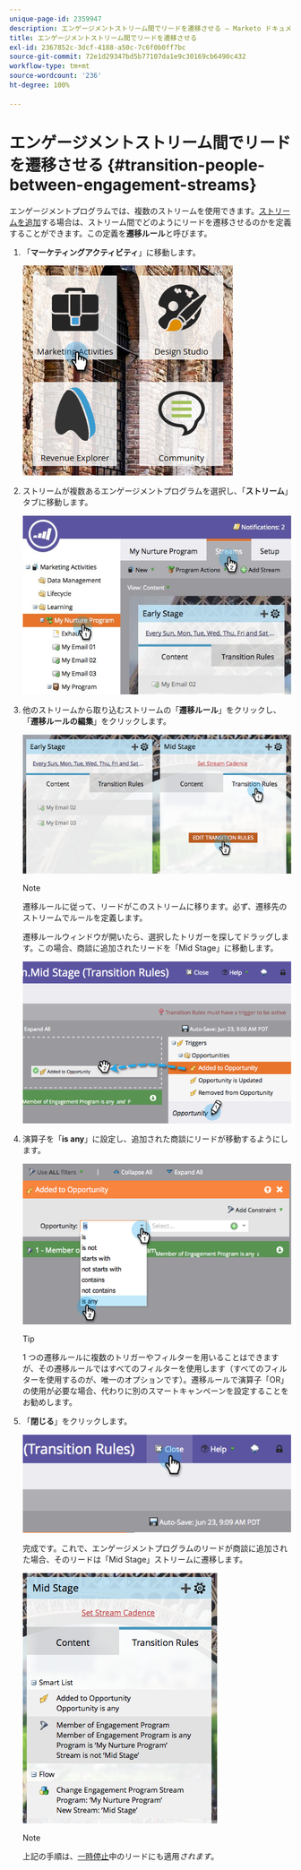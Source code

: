 ```yaml
---
unique-page-id: 2359947
description: エンゲージメントストリーム間でリードを遷移させる — Marketo ドキュメント — 製品ドキュメント
title: エンゲージメントストリーム間でリードを遷移させる
exl-id: 2367852c-3dcf-4188-a50c-7c6f0b0ff7bc
source-git-commit: 72e1d29347bd5b77107da1e9c30169cb6490c432
workflow-type: tm+mt
source-wordcount: '236'
ht-degree: 100%

---
```


# エンゲージメントストリーム間でリードを遷移させる {#transition-people-between-engagement-streams}

エンゲージメントプログラムでは、複数のストリームを使用できます。[ストリームを追加](/help/marketo/product-docs/email-marketing/drip-nurturing/creating-an-engagement-program/add-a-stream.md)する場合は、ストリーム間でどのようにリードを遷移させるのかを定義することができます。この定義を&#x200B;**遷移ルール**&#x200B;と呼びます。

1. 「**マーケティングアクティビティ**」に移動します。

   ![](assets/ma.png)

1. ストリームが複数あるエンゲージメントプログラムを選択し、「**ストリーム**」タブに移動します。

   ![](assets/multistream.jpg)

1. 他のストリームから取り込むストリームの「**遷移ルール**」をクリックし、「**遷移ルールの編集**」をクリックします。

   ![](assets/image2014-9-15-18-3a10-3a18.png)

   >[!NOTE]
   >
   >遷移ルールに従って、リードがこのストリームに移ります。必ず、遷移先のストリームでルールを定義します。

   遷移ルールウィンドウが開いたら、選択したトリガーを探してドラッグします。この場合、商談に追加されたリードを「Mid Stage」に移動します。

   ![](assets/image2014-9-15-18-3a10-3a46.png)

1. 演算子を「**is any**」に設定し、追加された商談にリードが移動するようにします。

   ![](assets/image2014-9-15-18-3a11-3a14.png)

   >[!TIP]
   >
   >1 つの遷移ルールに複数のトリガーやフィルターを用いることはできますが、その遷移ルールではすべてのフィルターを使用します（すべてのフィルターを使用するのが、唯一のオプションです）。遷移ルールで演算子「OR」の使用が必要な場合、代わりに別のスマートキャンペーンを設定することをお勧めします。

1. 「**閉じる**」をクリックします。

   ![](assets/image2014-9-15-18-3a11-3a23.png)

   完成です。これで、エンゲージメントプログラムのリードが商談に追加された場合、そのリードは「Mid Stage」ストリームに遷移します。

   ![](assets/image2014-9-15-18-3a11-3a29.png)

   >[!NOTE]
   >
   >上記の手順は、[一時停止](/help/marketo/product-docs/email-marketing/drip-nurturing/using-engagement-programs/pause-people-in-an-engagement-program.md)中のリードにも適用&#x200B;*されます*。
